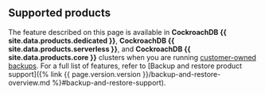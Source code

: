 ## Supported products

The feature described on this page is available in **CockroachDB {{ site.data.products.dedicated }}**, **CockroachDB {{ site.data.products.serverless }}**, and **CockroachDB {{ site.data.products.core }}** clusters when you are running [customer-owned backups](https://www.cockroachlabs.com/docs/cockroachcloud/take-and-restore-customer-owned-backups). For a full list of features, refer to [Backup and restore product support]({% link {{ page.version.version }}/backup-and-restore-overview.md %}#backup-and-restore-support).